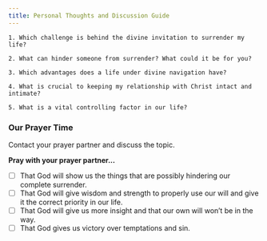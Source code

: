 ```yaml
---
title: Personal Thoughts and Discussion Guide
---
```


`1. Which challenge is behind the divine invitation to surrender my life?`

`2. What can hinder someone from surrender? What could it be for you?`

`3. Which advantages does a life under divine navigation have?`

`4. What is crucial to keeping my relationship with Christ intact and intimate?`

`5. What is a vital controlling factor in our life?`

### Our Prayer Time

Contact your prayer partner and discuss the topic.

**Pray with your prayer partner...**

- [ ] That God will show us the things that are possibly hindering our complete surrender.
- [ ] That God will give wisdom and strength to properly use our will and give it the correct priority in our life.
- [ ] That God will give us more insight and that our own will won’t be in the way.
- [ ] That God gives us victory over temptations and sin.
